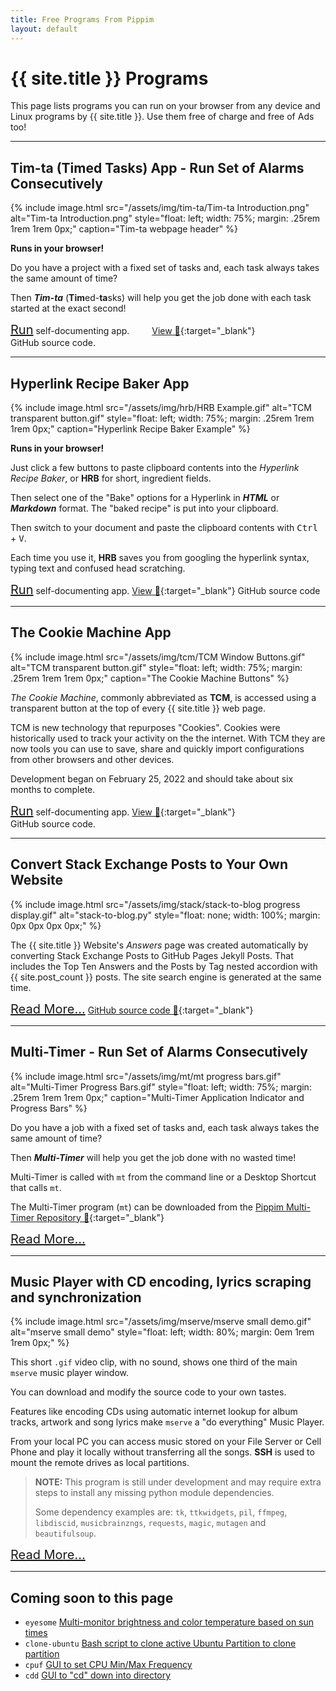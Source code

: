 ```yaml
---
title: Free Programs From Pippim
layout: default
---
```

# {{ site.title }} Programs

This page lists programs you can run on your browser from any 
device and Linux programs by {{ site.title }}.  Use them free 
of charge and free of Ads too!

---

## Tim-ta (Timed Tasks) App - Run Set of Alarms Consecutively

{% include image.html src="/assets/img/tim-ta/Tim-ta Introduction.png"
   alt="Tim-ta Introduction.png"
   style="float: left; width: 75%; margin: .25rem 1rem 1rem 0px;"
   caption="Tim-ta webpage header"
%}

**Runs in your browser!**

Do you have a project with a fixed set of tasks and, each task 
always takes the same amount of time?

Then ***Tim-ta*** (**Tim**ed-**ta**sks) will help you get
the job done with each task started at the exact second!

<a href="programs/tim-ta.html" style="font-size: 20px;">Run</a> 
self-documenting app. &emsp;&emsp; 
[View 🔗](https://github.com/pippim/pippim.github.io/blob/main/assets/js/tim-ta.js){:target="_blank"}  
GitHub source code.

---

## Hyperlink Recipe Baker App

{% include image.html src="/assets/img/hrb/HRB Example.gif"
   alt="TCM transparent button.gif"
   style="float: left; width: 75%; margin: .25rem 1rem 1rem 0px;"
   caption="Hyperlink Recipe Baker Example"
%}

**Runs in your browser!**

Just click a few buttons to paste clipboard contents into the 
*Hyperlink Recipe Baker*, or **HRB** for short, ingredient fields.

Then select one of
the "Bake" options for a Hyperlink in ***HTML*** or  ***Markdown*** 
format. The "baked recipe" is put into your clipboard.

Then switch to your document and paste the clipboard contents with
<kbd>Ctrl</kbd> + <kbd>V</kbd>. 

Each time you use it, **HRB** saves you from 
googling the hyperlink syntax, typing text and confused head scratching.

<a href="programs/hyperlink.html" style="font-size: 20px;">Run</a>
self-documenting app. <emsp><emsp> 
[View 🔗](https://github.com/pippim/pippim.github.io/blob/main/assets/js/hrb.js){:target="_blank"} 
GitHub source code

---

## The Cookie Machine App

{% include image.html src="/assets/img/tcm/TCM Window Buttons.gif"
   alt="TCM transparent button.gif"
   style="float: left; width: 75%; margin: .25rem 1rem 1rem 0px;"
   caption="The Cookie Machine Buttons"
%}

*The Cookie Machine*, commonly abbreviated as **TCM**,
is accessed using a transparent button at the top of
every {{ site.title }} web page.

TCM is new technology that repurposes "Cookies". Cookies
were historically used to track your activity on the
the internet. With TCM they are now tools you can use to
save, share and quickly import configurations from other
browsers and other devices.

Development began on February 25, 2022 and should take 
about six months to complete.

<a href="programs/tcm.html" style="font-size: 20px;">Run</a>
self-documenting app. <emsp><emsp>
[View 🔗](https://github.com/pippim/pippim.github.io/blob/main/assets/js/theCookieMachine.js){:target="_blank"}  
GitHub source code.

---

## Convert Stack Exchange Posts to Your Own Website

{% include image.html src="/assets/img/stack/stack-to-blog progress display.gif"
   alt="stack-to-blog.py"
   style="float: none; width: 100%; margin: 0px 0px 0px 0px;"
%}

The {{ site.title }} Website's *Answers* page was created automatically
by converting Stack Exchange Posts to GitHub Pages Jekyll Posts. That
includes the Top Ten Answers and the Posts by Tag nested accordion with
{{ site.post_count }} posts. The site search engine is generated at
the same time.

<a href="programs/stack.html" style="font-size: 20px;">Read More...</a> <emsp><emsp> 
[GitHub source code 🔗](https://github.com/pippim/pippim.github.io/blob/main/assets/js/tim-ta.js){:target="_blank"}

---

## Multi-Timer - Run Set of Alarms Consecutively

{% include image.html src="/assets/img/mt/mt progress bars.gif"
   alt="Multi-Timer Progress Bars.gif"
   style="float: left; width: 75%; margin: .25rem 1rem 1rem 0px;"
   caption="Multi-Timer Application Indicator and Progress Bars"
%}

Do you have a job with a fixed set of tasks and, each task always
takes the same amount of time?

Then ***Multi-Timer*** will help you get the job done with no wasted time!

Multi-Timer is called with `mt` from
the command line or a Desktop Shortcut that calls `mt`. 

The Multi-Timer program (`mt`) can be downloaded from the 
[Pippim Multi-Timer Repository 🔗](https://github.com/pippim/multi-timer/blob/main/src/mt){:target="_blank"}



<a href="programs/mt.html" style="font-size: 20px;">Read More...</a>

---

## Music Player with CD encoding, lyrics scraping and synchronization

{% include image.html src="/assets/img/mserve/mserve small demo.gif"
   alt="mserve small demo"
   style="float: left; width: 80%; margin: 0em 1rem 1rem 0px;"
%}

This short `.gif` video clip, with no sound, shows one third
of the main `mserve` music player window.

You can download and modify the source code to your own tastes.

Features like encoding CDs using automatic internet
lookup for album tracks, artwork and song lyrics make
`mserve` a "do everything" Music Player.

From your local PC you can access music stored on your
File Server or Cell Phone and play it locally without
transferring all the songs.  **SSH** is used to mount
the remote drives as local partitions.

> **NOTE:** This program is still under development and may require extra steps to install any missing python module dependencies.
>  
> Some dependency examples are: `tk`, `ttkwidgets`, `pil`, `ffmpeg`, `libdiscid`, `musicbrainzngs`, `requests`, `magic`, `mutagen` and `beautifulsoup`.

<a href="programs/mserve.html" style="font-size: 20px;">Read More...</a>

---

## Coming soon to this page

- `eyesome` [Multi-monitor brightness and color temperature based on sun times](https://askubuntu.com/questions/829814/set-initial-startup-background-brightness-depending-on-daytime)
- `clone-ubuntu` [Bash script to clone active Ubuntu Partition to clone partition](https://askubuntu.com/questions/1028604/bash-script-to-backup-clone-ubuntu-to-another-partition/1028605#1028605)
- `cpuf` [GUI to set CPU Min/Max Frequency](https://askubuntu.com/questions/1141605/gui-or-simple-bash-script-to-throttle-the-cpu/1142671#1142671)
- `cdd` [GUI to "cd" down into directory](https://askubuntu.com/questions/930334/how-can-i-move-down-one-directory/1276376#1276376)
